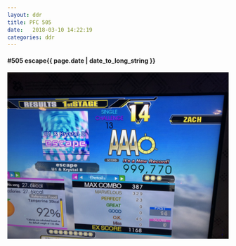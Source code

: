 ```yaml
---
layout: ddr
title: PFC 505
date:   2018-03-10 14:22:19
categories: ddr
---
```


#### **#505** escape<span class="pull-right">{{ page.date | date_to_long_string }}</span>
![](/images/pfc/505_escape.jpg)
